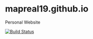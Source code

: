 # mapreal19.github.io
Personal Website 

[![Build Status](https://travis-ci.org/mapreal19/mapreal19.github.io.svg?branch=master)](https://travis-ci.org/mapreal19/mapreal19.github.io)
